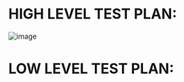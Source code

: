 # HIGH LEVEL TEST PLAN:

![image](https://user-images.githubusercontent.com/85006836/157836500-8ace48a8-e9e2-4be9-bb3e-a9f730d5a779.png)


# LOW LEVEL TEST PLAN:

